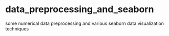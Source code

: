 # data_preprocessing_and_seaborn
some numerical data preprocessing and various seaborn data visualization techniques
